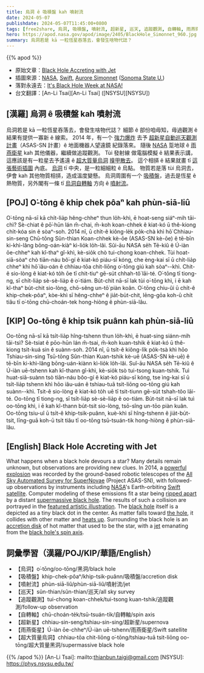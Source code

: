 ```yaml
---
title: 烏洞 ê 吸積盤 kah 噴射流
date: 2024-05-07
publishdate: 2024-05-07T11:45:00+0800
tags: [free2share, 烏洞, 吸積盤, 噴射流, 超新星, 巡天, 追蹤觀測, 自轉軸, 雨燕衛星, 超大質量烏洞]
hero: https://apod.nasa.gov/apod/image/2405/BlackHole_Simonnet_960.jpg
summary: 烏洞若是 kā 一粒恆星吞落去，會發生啥物代誌？
---
```


{{% apod %}}

- 原始文章：[Black Hole Accreting with Jet](https://apod.nasa.gov/apod/ap240507.html)
- 插圖來源：[NASA](https://www.nasa.gov/), [Swift](https://swift.gsfc.nasa.gov/), [Aurore Simonnet](http://auroresimonnet.com/about-me/) ([Sonoma State U.](http://www.phys-astro.sonoma.edu/))
- 落對永遠去：[It's Black Hole Week at NASA!](https://science.nasa.gov/universe/black-hole-week/)
- 台文翻譯：[An-Li Tsai][An-Li Tsai] ([NSYSU][NSYSU])

## [漢羅] 烏洞 ê 吸積盤 kah 噴射流
烏洞若是 kā 一粒恆星吞落去，會發生啥物代誌？
細節 ê 部份咱毋知，毋過觀測 ê 結果有提供一寡新 ê 線索。
2014 年，有一个 [強力爆炸][powerful explosion] 去予 [超新星自動巡天觀測計畫][All Sky Automated Survey for SuperNovae]（ASAS-SN 計畫）ê 地面機器人望遠鏡 紀錄落來。
隨後 [NASA][NASA] 踅地球 ê [雨燕衛星][Swift satellite] kah 其他儀器，繼續做追蹤觀測。
Tùi 發射線 做電腦模擬 ê 結果表示講，這應該是有一粒星去予遙遠 ê [超大質量烏洞][supermassive black hole] [搝甲散去][ripped apart]。
這个相挵 ê 結果就畫 tī [這張藝術插圖][featured artistic illustration] 內底。
[烏洞][black hole] tī 中央，是一粒細細粒 ê 烏點。
物質若是落 tùi 烏洞去，伊會 kah 其他物質相挵，造成溫度變懸。
烏洞周圍有一个 [吸積盤][accretion disk]，過去是恆星 ê 熱物質，另外閣有一條 tī [烏洞自轉軸][black hole's spin axis] 方向 ê [噴射流][jet]。

## [POJ] O͘-tōng ê khip chek pôaⁿ kah phùn-siā-liû
O͘-tōng nā-sī kā chi̍t-lia̍p hêng-chheⁿ thun lo̍h-khì, ē hoat-seng siáⁿ-mih tāi-chì?
Sè-chiat ê pō͘-hūn lán m̄-chai, m̄-koh koan-chhek ê kiat-kó ū thê-kiong chi̍t-kóa sin ê sòaⁿ-soh.
2014 nî, ū chi̍t-ê kiông-le̍k po̍k-chà khì hō͘ Chhiau-sin-seng Chū-tōng Sûn-thian Koan-chhek kè-ōe (ASAS-SN kè-ōe) ê tē-bīn ki-khì-lâng bōng-oán-kiàⁿ kì-lio̍k lo̍h-lâi.
Sûi-āu NASA se̍h Tē-kiû ê Ú-iàn ōe-chheⁿ kah kî-thaⁿ gî-khì, kè-sio̍k chò tui-chong koan-chhek.
Tùi hoat-siā-sòaⁿ chò tiān-náu bô͘-gí ê kiat-kó piáu-sī kóng, che èng-kai sī ū chi̍t-lia̍p chheⁿ khì hō͘ iâu-oán ê chhiau-tōa chit-liōng o͘-tōng giú kah sòaⁿ--khì.
Chit-ê sio-lòng ê kiat-kó to̍h ōe tī chit-tiuⁿ gē-su̍t chhah-tô͘ lāi-té.
O͘-tōng tī tiong-ng, sī chi̍t-lia̍p sè-sè-lia̍p ê o͘-tiám.
Bu̍t-chit nā-sī lak tùi o͘-tōng khì, i ē kah kî-thaⁿ bu̍t-chit sio-lòng, chō-sêng un-tō͘ piàn koân.
O͘-tōng chiu-ûi ū chi̍t-ê khip-chek-pôaⁿ, kòe-khì sī hêng-chheⁿ ê jia̍t-bu̍t-chit, lēng-gōa koh-ū chi̍t tiâu tī o͘-tōng chū-choán-tek hong-hiòng ê phùn-siā-lâu.

## [KIP] Oo-tōng ê khip tsik puânn kah phùn-siā-liû
Oo-tōng nā-sī kā tsi̍t-lia̍p hîng-tshenn thun lo̍h-khì, ē huat-sing siánn-mih tāi-tsì?
Sè-tsiat ê pōo-hūn lán m̄-tsai, m̄-koh kuan-tshik ê kiat-kó ū thê-kiong tsi̍t-kuá sin ê suànn-soh.
2014 nî, ū tsi̍t-ê kiông-li̍k po̍k-tsà khì hōo Tshiau-sin-sing Tsū-tōng Sûn-thian Kuan-tshik kè-uē (ASAS-SN kè-uē) ê tē-bīn ki-khì-lâng bōng-uán-kiànn kì-lio̍k lo̍h-lâi.
Suî-āu NASA se̍h Tē-kiû ê Ú-iàn uē-tshenn kah kî-thann gî-khì, kè-sio̍k tsò tui-tsong kuan-tshik.
Tuì huat-siā-suànn tsò tiān-náu bôo-gí ê kiat-kó piáu-sī kóng, tse ìng-kai sī ū tsi̍t-lia̍p tshenn khì hōo iâu-uán ê tshiau-tuā tsit-liōng oo-tōng giú kah suànn--khì.
Tsit-ê sio-lòng ê kiat-kó to̍h uē tī tsit-tiunn gē-su̍t tshah-tôo lāi-té.
Oo-tōng tī tiong-ng, sī tsi̍t-lia̍p sè-sè-lia̍p ê oo-tiám.
Bu̍t-tsit nā-sī lak tuì oo-tōng khì, i ē kah kî-thann bu̍t-tsit sio-lòng, tsō-sîng un-tōo piàn kuân.
Oo-tōng tsiu-uî ū tsi̍t-ê khip-tsik-puânn, kuè-khì sī hîng-tshenn ê jia̍t-bu̍t-tsit, līng-guā koh-ū tsi̍t tiâu tī oo-tōng tsū-tsuán-tik hong-hiòng ê phùn-siā-lâu.

## [English] Black Hole Accreting with Jet
What happens when a black hole devours a star?
Many details remain unknown, but observations are providing new clues.
In 2014, a [powerful explosion][powerful explosion] was recorded by the ground-based robotic telescopes of the [All Sky Automated Survey for SuperNovae][All Sky Automated Survey for SuperNovae] (Project ASAS-SN), with followed-up observations by instruments including [NASA][NASA]'s Earth-orbiting [Swift satellite][Swift satellite].
Computer modeling of these emissions fit a star being [ripped apart][ripped apart] by a distant [supermassive black hole][supermassive black hole].
The results of such a collision are portrayed in the [featured artistic illustration][featured artistic illustration].
The [black hole][black hole] itself is a depicted as a tiny black dot in the center.
As matter falls toward [the hole][the hole], it collides with other matter and [heats up][heats up].
Surrounding the black hole is an [accretion disk][accretion disk] of hot matter that used to be the star, with a [jet][jet] emanating from the [black hole's spin axis][black hole's spin axis].

## 詞彙學習（漢羅/POJ/KIP/華語/English）
- 【烏洞】o͘-tōng/oo-tōng/黑洞/black hole
- 【吸積盤】khip-chek-pôaⁿ/khip-tsik-puânn/吸積盤/accretion disk
- 【噴射流】phùn-siā-liû/phùn-siā-liû/噴射流/jet
- 【巡天】sûn-thian/sûn-thian/巡天/all sky survey
- 【追蹤觀測】tui-chong koan-chhek/tui-tsong kuan-tshik/追蹤觀測/follow-up observation
- 【自轉軸】chū-choán-te̍k/tsū-tsuán-ti̍k/自轉軸/spin axis
- 【超新星】chhiau-sin-seng/tshiau-sin-sing/超新星/supernova
- 【雨燕衛星】Ú-iàn ōe-chheⁿ/Ú-iàn uē-tshenn/雨燕衛星/Swift satellite
- 【超大質量烏洞】chhiau-tōa chit-liōng o͘-tōng/tshiau-tuā tsit-liōng oo-tōng/超大質量黑洞/supermassive black hole

{{% /apod %}}
[An-Li Tsai]: mailto:thianbun.taigi@gmail.com
[NSYSU]: https://phys.nsysu.edu.tw/

[copyright]: https://apod.nasa.gov/apod/fap/lib/about_apod.html#srapply
[License3]: https://creativecommons.org/licenses/by/3.0/
[License2]:https://creativecommons.org/licenses/by-nc-nd/2.0/

[powerful explosion]:http://iopscience.iop.org/article/10.3847/2041-8213/aa6003
[All Sky Automated Survey for SuperNovae]:http://www.astronomy.ohio-state.edu/~assassin/index.shtml
[NASA]:https://www.nasa.gov
[Swift satellite]:https://swift.gsfc.nasa.gov/
[ripped apart]:https://thedoorguardian.com/wp-content/uploads/2017/04/DOG-14.jpg
[supermassive black hole]:https://apod.nasa.gov/apod/ap130312.html
[featured artistic illustration]:https://news.mit.edu/2017/black-hole-choking-stardust-0315
[black hole]:https://spaceplace.nasa.gov/black-holes/
[the hole]:https://apod.nasa.gov/apod/ap220501.html
[heats up]:http://stronggravity.eu/public-outreach-tmp/accretion-disks/
[accretion disk]:https://apod.nasa.gov/apod/ap050312.html
[jet]:https://apod.nasa.gov/apod/ap131120.html
[black hole's spin axis]:https://apod.nasa.gov/apod/ap011029.html
